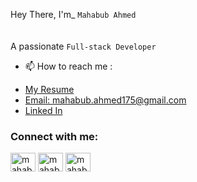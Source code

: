 Hey There, I'm_ `Mahabub Ahmed`
<br>
<br>
<br>
A passionate `Full-stack Developer`


- 📫 How to reach me :
* [My Resume](https://drive.google.com/file/d/1mPTgLk00YEfKOAqL5xaw368dhHroO-_9/view?usp=sharing)
* [Email: mahabub.ahmed175@gmail.com](mailto:mahabub.ahmed175@gmail.com)  
* [Linked In](https://www.linkedin.com/in/mahabub-ahmed-683490278/)

<h3 align="left">Connect with me:</h3>
<p align="left">
<a href="https://linkedin.com/in/mahabub-ahmed-683490278/" target="blank"><img align="center" src="https://raw.githubusercontent.com/rahuldkjain/github-profile-readme-generator/master/src/images/icons/Social/linked-in-alt.svg" alt="mahabub-ahmed-683490278/" height="30" width="40" /></a>
<a href="https://fb.com/mahabub.ahmmed.52/" target="blank"><img align="center" src="https://raw.githubusercontent.com/rahuldkjain/github-profile-readme-generator/master/src/images/icons/Social/facebook.svg" alt="mahabub.ahmmed.52/" height="30" width="40" /></a>
<a href="https://instagram.com/mahabub_tro/" target="blank"><img align="center" src="https://raw.githubusercontent.com/rahuldkjain/github-profile-readme-generator/master/src/images/icons/Social/instagram.svg" alt="mahabub_tro/" height="30" width="40" /></a>
</p>
